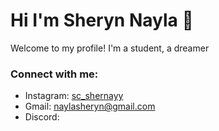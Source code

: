 # Hi I'm Sheryn Nayla 👋


Welcome to my profile! I'm a student, a dreamer


### Connect with me:

- Instagram: [sc_shernayy](https://www.instagram.com/)
- Gmail: [naylasheryn@gmail.com](https://mail.google.com/mail/u/0/?tab=um#inbox)
- Discord: 

